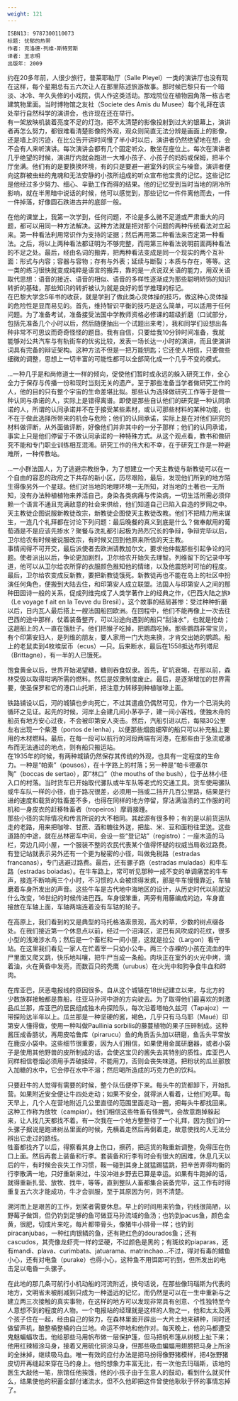 ```yaml
---
weight: 121
---
```


```
ISBN13: 9787300110073
标题: 忧郁的热带
作者: 克洛德·列维-斯特劳斯
译者: 王志明
出版年: 2009
```

约在20多年前，人很少旅行，普莱耶勒厅（Salle Pleyel）一类的演讲厅也没有现在这样，每个星期总有五六次让人在那里陈述旅游故事。那时候巴黎只有一个暗淡、冰冷、年久失修的小戏院，供人作这类活动。那戏院位在植物园角落一栋古老建筑物里面。当时博物馆之友社（Societe des Amis du Musee）每个礼拜在该处举行自然科学的演讲会，也许现在还在举行。  
有一架放映机装着亮度不足的灯泡，把不太清楚的影像投射到过大的银幕上，演讲者再怎么努力，都很难看清楚影像的外观，观众则简直无法分辨是画面上的影像，还是墙上的污迹，在比公告开讲时间慢了半小时以后，演讲者仍然绝望地在想，会不会有人来听演讲。每次演讲会都有几个固定听众，散坐在座位上。每次在演讲者几乎绝望的时候，演讲厅内就会跑进一大堆小孩子、小孩子的妈妈或保姆，把半个厅坐满。他们有的是要换换环境，有的只是要避一避室外的灰尘与噪音。演讲者便向这群被虫蛀的鬼魂和无法安静的小孩所组成的听众宣布他宝贵的记忆。这些记忆是他经过多少努力、细心、辛勤工作而得的结果。他的记忆受到当时当地的阴冷所影响，就在半黑暗中说话的时候，他可以感觉到，那些记忆一件件离他而去，一件一件掉落，好像圆石跌进古井的底部一般。

在他的课堂上，我第一次学到，任何问题，不论是多么微不足道或严肃重大的问题，都可以用同一种方法解决。这种方法就是把对那个问题的两种传统看法对立起来。第一种看法利用常识作为支持的证据；然后再用第二种看法来否定第一种看法。之后，将以上两种看法都证明为不够完整，而用第三种看法说明前面两种看法的不足之处。最后，经由名词的搬弄，把两种看法变成是同一个现实的两个互补面：形式与内容；容器与容物；存有与外表；延续与断裂；本质与存在，等等。这一类的练习很快就变成纯粹是语言的搬弄，靠的是一点说双关语的能力，用双关语取代思想：语音的接近、语音的相似、语音的多样性逐渐成为那些聪明矫饰的知识转折的基础，那些知识的转折被认为就是良好的哲学推理的标记。  
在巴黎大学念5年书的收获，就是学到了做此类心灵体操的技巧，做这种心灵体操的危险性是显而易见的。首先，维持智识平衡的技巧是这么简单，可以适用于任何问题。为了准备考试，准备接受法国中学教师资格必修课的超级折磨（口试部分，包括先准备几个小时以后，然后随便抽出一个试题出来考），我和同学们设想出各种非常不可思议而奇奇怪怪的题目。我有自信，只要给我10分钟时间准备，我就能够对公共汽车与有轨街车的优劣比较，发表一场长达一小时的演讲，而且使演讲词具有完备的辩证架构。这种方法不但是一把万能钥匙；它还使人相信，只要做些细微的调整，思想上一切丰富的可能性都可以全部简化成一个几乎不变的模式。

…一种几乎是和尚修道士一样的倾向，促使他们暂时或永远的躲入研究工作，全心全力于保存与传播一份和现时当刻无关的遗产。至于那些准备当学者做研究工作的人，他的目的只有整个宇宙的生命差堪比拟。那些认为选择做研究工作等于是做一种认同与承诺的人，实际上是错得离谱。即使是那些自认他们的研究是一种认同承诺的人，所谓的认同承诺并不在于接受某些素材，或认可那些材料的某种功能，也不在于做此选择所带来的机会与危险；他们的认同承诺，实际上是在对他们研究的材料做评断，从外面做评断，好像他们并非其中的一分子那样；他们的认同承诺，事实上只是他们停留于不做认同承诺的一种特殊方式。从这个观点看，教书和做研究不能和专门职业训练相互混淆。研究工作的伟大和不幸，在于研究工作是一种避难所，一种传教站。

…一小群法国人，为了逃避宗教纷争，为了想建立一个天主教徒与新教徒可以在一个自由的容忍的政府之下共存的新小区，历尽艰险，最后，发现他们所到的地方陌生得像另外一个星球。他们对当地的地理环境一无所知，对当地的土著也一无所知，没有办法种植植物来养活自己，身染各类病痛与传染病，一切生活所需必须仰赖一个语言不通且充满敌意的社会来供给，他们知道自己已陷入自造的罗网之中。天主教徒企图说服新教徒改宗，新教徒企图使天主教徒改教。他们不把精力用来谋生，一连几个礼拜都在讨论下列问题：最后晚餐的真义到底是什么？做奉献用的葡萄酒是不是应该先掺水？聚餐与洗礼都引起极为热烈冗长的争辩，争辩完毕以后，卫尔给农有时候被说服改宗，有时候又回到他原来所信的天主教。  
事情闹得不可开交，最后派使者去欧洲请教加尔文，要求他仲裁那些引起争论的问题。使者派出以后，争论更加剧烈，卫尔给农开始失去理智。列维留下的记录中写道，他可以从卫尔给农所穿的衣服颜色推知他的情绪，以及他震怒时可怕的程度。最后，卫尔给农变成反新教，要把新教徒饿死。新教徒再也不能在岛上的社区中扮演任何角色，便搬到大陆去住，和印第安人成立联盟。法国人与印第安人之间的那种田园诗一般的关系，促成列维完成了人类学著作上的经典之作，《巴西大陆之旅》（Le voyage f ait en la Tevve du Bresil）。这个故事的结局甚惨：受过种种折磨以后，日内瓦人最后搭上一艘法国船回欧洲。在回程中，他们不能再像上一次去往巴西的途中那样，仗着装备整齐，可以沿途向遇到的船只“刮油水”，也就是抢劫；这趟船上的人一直在饿肚子。他们把猴子吃掉，把鹦鹉吃掉。那些鹦鹉非常宝贝，有个印第安妇人，是列维的朋友，要人家用一门大炮来换，才肯交出她的鹦鹉。船上的老鼠卖到4枚埃居币（ecus）—只。后来断水，最后在1558抵达布列塔尼（Brittagne），有一半的人已饿死。

饱食黄金以后，世界开始渴望糖，糖则吞食奴隶。首先，矿坑衰竭，在那以前，森林受毁以取得坩埚所需的燃料。然后是奴隶制度废止。最后，是逐渐增加的世界需要，使圣保罗和它的港口山托斯，把注意力转移到种植咖啡上面。

铁路铺设以后，河的城镇也步向死亡，不过其遣痕仍偶然可见，作为一个已消失的循环之见证。起先的时候，河岸上会建几间小茅亭子，建一间小客栈，使独木舟的船员有地方安心过夜，不会被印第安人突击。然后，汽船引进以后，每隔30公里左右出现一个柴港（portos de lenha），以便那些烟囱细窄的船只可以补充船上要用的木材燃料。最后，在每一段可以航行的河段两端有河港，在那些由于急流或瀑布而无法通过的地点，则有船只搬运站。  
在1935年的时候，有两种城镇仍然保存其传统的外观，也具有一定程度的生命力。一种是“帕索”（pousos），在十字路上的村落；另一种是“帕卡德塞尔陶”（boccas de sertao），即“林口”（the mouths of the bush），位于丛林小径入口的村落。当时货车已开始取代骡队或牛车队等老式的交通工具。货车使用骡队或牛车队一样的小径，由于路况很差，必须用一挡或二挡开几百公里路，结果是行进的速度和载货的牲畜差不多，也得在同样的地方停留，穿沾满油渍的工作服的司机和一身皮衣的赶移牲畜者（tropeiros）摩肩接踵。  
那些小径的实际情况和传言所说的大不相同。其起源有很多种；有的是以前货运队走的老路，用来把咖啡、甘蔗、酒和糖往外送，把盐、米、豆和面粉往里送。这些道路的中途，就在丛林密车中间，会设一些“登记站”（registro）：一座木造的马栏，旁边几间小屋，一个服装不整的农民代表某个值得怀疑的权威当局收过路费。有登记站就表示另外还有一个更为秘密的小径，叫做免税路（estradas francanas），专门逃避过路费。最后，还有骡子路（estradas muladas）和牛车路（estradas boiadas）。在牛车路上，常可听见那种一成不变的单调痛苦的牛车声，接连不断响两三个小时，不习惯的人会被烦得发疯，那是牛车慢慢靠近，车轴磨着车身所发出的声音。这些牛车是古代地中海地区的设计，从历史时代以前就没什么改变，16世纪的时候传进巴西。车身很笨重，两旁有用藤编成的边，车身直接放在车轴上面，车轴两端连着没有车轱的轮子。

在高原上，我们看到的又是典型的马托格洛索景观，高大的草，少数的树点缀各处。在我们接近第一个休息点以前，经过一个沼泽区，泥巴有风吹成的花纹，很多小型的浅滩涉水鸟；然后是一个畜栏和一间小屋，这就是拉公（Largon）看守站。在这里我们看见一家人在忙着宰一只幼小公牛。两三个赤裸的小孩在流血的牛尸里面又爬又跳，快乐地叫嚷，把牛尸当成一条船。肉块正在室外的火光中烤，滴着油，火在黄昏中发亮，而数百只的秃鹰（urubus）在火光中和狗争食牛血和碎肉。

在库亚巴，厌恶电报线的原因很多。自从这个城镇在18世纪建立以来，与北方的少数族群接触都是靠船，往亚马孙河中游的方向驶去。为了取得他们最喜欢的刺激品瓜兰那，库亚巴的居民组成独木舟探险队，每次沿着塔帕久兹河（Tapajoz）一带探险达半年以上。瓜兰那是一种坚硬的酱，褐色，几乎只有马乌耶（Maué）印第安人懂得做，使用一种叫做Paullinia sorbilis的藤蔓植物的果子压碎制成。这种酱压成香肠状，再用皮哈鲁库（pirarucu）鱼的角质舌头加以研磨，鱼舌头平常放在鹿皮小袋中。这些细节很重要，因为人们相信，如果使用金属研磨器，或者小袋子是使用其他野兽的皮所制成的话，会使这宝贝的酱失去其特别的质性。库亚巴人同样相信卷烟必须用手弄破揉碎，不能用刀，否则会丧失味道。把粉状的瓜兰那放入加糖的水中，它会停在水中不溶；然后喝所造成的巧克力色的饮料。

只要赶牛的人觉得有需要的时候，整个队伍便停下来。每头牛的货都卸下，开始扎营。如果附近安全便让牛四处走动；如果不安全，就得派人看着，让他们吃草。每天早上，几个人在营地附近几公里直径的范围里面走动一圈，把每头牛都找回来。这种工作称为放牧（campiar）。他们相信这些牲畜有怪脾气，会故意跑掉躲起来，让人找几天都找不着。有一次我在一个地方整整待了一个礼拜，因为我们的一头骡子据说是跑进树丛里面的时候，先横着走然后再倒着走，故意使找的人无法分辨出它走过的路线。  
牲畜都找齐了以后，得察看其身上伤口，擦药，把运货的鞍重新调整，免得压在伤口上面。然后再套上装备和行李。套装备和行李有时会有很大的困难，休息几天以后的牛，有时候会丧失工作习惯，鞍一碰到其身上就猛踢猛跳，把辛苦弄得均衡的行李散满一地，只好重新来过，牛没冲进乡野去已算是幸运。如果有牛跑掉的话，就得重新扎营、放牧、找牛，等等，直到整队人畜都集合装备完毕，这工作有时得重复五六次才能成功，牛才会驯服，至于其原因为何，则不清楚。

溯河而上是艰苦的工作，划桨者需要休息。早上的时间用来钓鱼，钓线很简陋，以野莓子做饵，但仍钓到足够的鱼可做亚马孙流域的鱼汤；也钓到pacus鱼，颜色金黄，很肥，切成片来吃，每片都带骨头，像猪牛小排骨一样；也钓到piracanjubas，一种红肉银鳞的鱼，还有艳红色的dourados鱼；还有cascudos，其壳像龙虾壳一样的坚硬，不过颜色是黑的；有斑纹的piaparas，还有mandi、plava、curimbata、jatuarama、matrinchao…不过，得对有毒的鳍鱼小心，还有对电鱼（purake）也得小心，这种鱼不用饵即可钓到，但所发出的电击足以电昏一头骡子。

在此地的那几条可航行小机动船的河流附近，换句话说，在那些像玛瑙斯为代表的地方，文明省未被削减到只成为一种遥远的记忆，而仍然是可以在一生中重新与之建立两三次接触的真实事物，在这样的地方可以发现非常具有创意、个性独特至今人意想不到的程度的人物。一个电报站的经理就是这样的人物之一，他和太太及两个孩子住在一起，经由自己的努力，在森林里面开辟出一大片土地来耕种，同时还做留声机，酿整桶整桶的白兰地。命运不停地和他作对。每天晚上，他的马都遭受鬼魅蝙蝠攻击。他给那些马用帆布做一层保护篷，但马把帆布篷从树枝上扯下来；他用红辣椒涂马身，接着又用硫化铜涂马身，但那些吸血蝙蝠用翅膀把马身上所涂的全抹掉，继续吸马血。唯一有效的应付办法是把马扮得像野猪模样，把4张野猪皮切开再缝起来穿在马的身上。他的想象力丰富无比，有一次他去玛瑙斯，该地的医生大敲他一笔，旅馆任他挨饿，他的小孩子由于生意人的鼓动，看到什么就买什么，结果使他的积蓄全部付诸流水，但不久他即把这件曾使他耿耿于怀的事情忘掉了。
